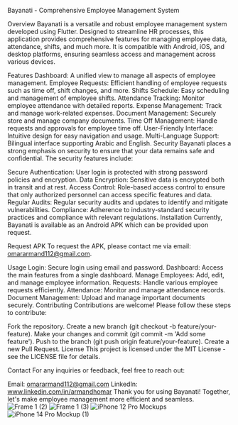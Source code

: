 
Bayanati - Comprehensive Employee Management System

Overview
Bayanati is a versatile and robust employee management system developed using Flutter. Designed to streamline HR processes, this application provides comprehensive features for managing employee data, attendance, shifts, and much more. It is compatible with Android, iOS, and desktop platforms, ensuring seamless access and management across various devices.

Features
Dashboard: A unified view to manage all aspects of employee management.
Employee Requests: Efficient handling of employee requests such as time off, shift changes, and more.
Shifts Schedule: Easy scheduling and management of employee shifts.
Attendance Tracking: Monitor employee attendance with detailed reports.
Expense Management: Track and manage work-related expenses.
Document Management: Securely store and manage company documents.
Time Off Management: Handle requests and approvals for employee time off.
User-Friendly Interface: Intuitive design for easy navigation and usage.
Multi-Language Support: Bilingual interface supporting Arabic and English.
Security
Bayanati places a strong emphasis on security to ensure that your data remains safe and confidential. The security features include:

Secure Authentication: User login is protected with strong password policies and encryption.
Data Encryption: Sensitive data is encrypted both in transit and at rest.
Access Control: Role-based access control to ensure that only authorized personnel can access specific features and data.
Regular Audits: Regular security audits and updates to identify and mitigate vulnerabilities.
Compliance: Adherence to industry-standard security practices and compliance with relevant regulations.
Installation
Currently, Bayanati is available as an Android APK which can be provided upon request.

Request APK
To request the APK, please contact me via email: omararmand112@gmail.com.

Usage
Login: Secure login using email and password.
Dashboard: Access the main features from a single dashboard.
Manage Employees: Add, edit, and manage employee information.
Requests: Handle various employee requests efficiently.
Attendance: Monitor and manage attendance records.
Document Management: Upload and manage important documents securely.
Contributing
Contributions are welcome! Please follow these steps to contribute:

Fork the repository.
Create a new branch (git checkout -b feature/your-feature).
Make your changes and commit (git commit -m 'Add some feature').
Push to the branch (git push origin feature/your-feature).
Create a new Pull Request.
License
This project is licensed under the MIT License - see the LICENSE file for details.

Contact
For any inquiries or feedback, feel free to reach out:

Email: omararmand112@gmail.com
LinkedIn: www.linkedin.com/in/armandhomar
Thank you for using Bayanati! Together, let's make employee management more efficient and seamless.
![Frame 1 (2)](https://github.com/loye22/hrms/assets/65570842/835b3600-cbe5-4d4f-8f30-dbddef999220)
![Frame 1 (3)](https://github.com/loye22/hrms/assets/65570842/e55c02b7-4238-4478-bbef-6ddb32eb4306)
![iPhone 12 Pro Mockups](https://github.com/loye22/hrms/assets/65570842/5bcd7cbf-ad68-4dfd-83ae-50fed3f2bce2)
![iPhone 14 Pro Mockup (1)](https://github.com/loye22/hrms/assets/65570842/fa88a0c9-46cb-45a7-a0a3-edc49a555598)

